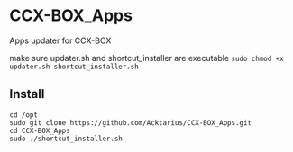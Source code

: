# CCX-BOX_Apps
Apps updater for CCX-BOX

make sure updater.sh and shortcut_installer are executable
`sudo chmod +x updater.sh shortcut_installer.sh`


## Install
`cd /opt`  
`sudo git clone https://github.com/Acktarius/CCX-BOX_Apps.git`  
`cd CCX-BOX_Apps`  
`sudo ./shortcut_installer.sh` 